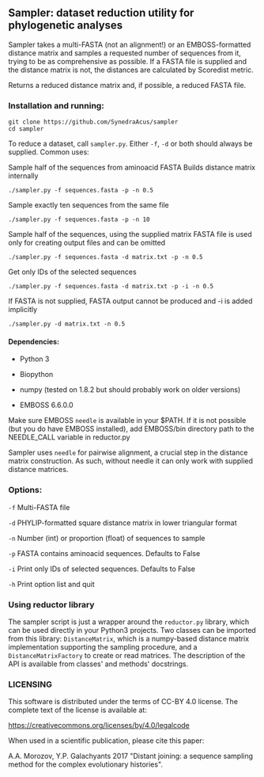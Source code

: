 ## Sampler: dataset reduction utility for phylogenetic analyses

Sampler takes a multi-FASTA (not an alignment!) or an EMBOSS-formatted
distance matrix and samples a requested number of sequences from it,
trying to be as comprehensive as possible. If a FASTA file is supplied
and the distance matrix is not, the distances are calculated by
Scoredist metric.

Returns a reduced distance matrix and, if possible, a reduced FASTA file.



### Installation and running:

    git clone https://github.com/SynedraAcus/sampler
    cd sampler

To reduce a dataset, call `sampler.py`. Either `-f`, `-d` or both should
always be supplied. Common uses:

Sample half of the sequences from aminoacid FASTA
Builds distance matrix internally

    ./sampler.py -f sequences.fasta -p -n 0.5

Sample exactly ten sequences from the same file

    ./sampler.py -f sequences.fasta -p -n 10

Sample half of the sequences, using the supplied matrix
FASTA file is used only for creating output files and can be
omitted

    ./sampler.py -f sequences.fasta -d matrix.txt -p -n 0.5

Get only IDs of the selected sequences

    ./sampler.py -f sequences.fasta -d matrix.txt -p -i -n 0.5

If FASTA is not supplied, FASTA output cannot be produced and -i
is added implicitly

    ./sampler.py -d matrix.txt -n 0.5


#### Dependencies:

* Python 3

* Biopython

* numpy (tested on 1.8.2 but should probably work on older versions)

* EMBOSS 6.6.0.0

Make sure EMBOSS `needle` is available in your $PATH. If it is not
possible (but you do have EMBOSS installed), add EMBOSS/bin directory
path to the NEEDLE_CALL variable in reductor.py

Sampler uses `needle` for pairwise alignment, a crucial step in the
distance matrix construction. As such, without needle it can only work
with supplied distance matrices.

### Options:

`-f` Multi-FASTA file

`-d` PHYLIP-formatted square distance matrix in lower triangular format

`-n` Number (int) or proportion (float) of sequences to sample

`-p` FASTA contains aminoacid sequences. Defaults to False

`-i` Print only IDs of selected sequences. Defaults to False

`-h` Print option list and quit

### Using reductor library

The sampler script is just a wrapper around the `reductor.py` library,
which can be used directly in your Python3 projects. Two classes can be
imported from this library: `DistanceMatrix`, which is a numpy-based
distance matrix implementation supporting the sampling procedure, and a
`DistanceMatrixFactory` to create or read matrices. The description of
the API is available from classes' and methods' docstrings.

### LICENSING
This software is distributed under the terms of CC-BY 4.0 license. The
complete text of the license is available at:

https://creativecommons.org/licenses/by/4.0/legalcode

When used in a scientific publication, please cite this paper:

A.A. Morozov, Y.P. Galachyants 2017 "Distant joining: a sequence
sampling method for the complex evolutionary histories".

